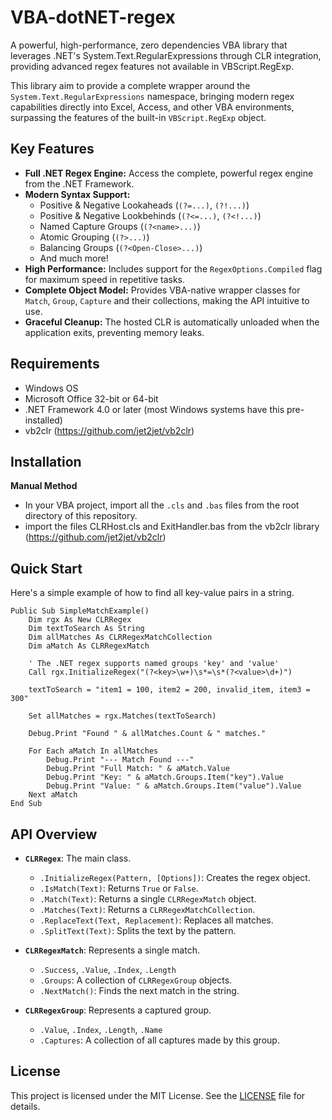 # VBA-dotNET-regex

A powerful, high-performance, zero dependencies VBA library that leverages .NET's System.Text.RegularExpressions through CLR integration, providing advanced regex features not available in VBScript.RegExp.

This library aim to provide a complete wrapper around the `System.Text.RegularExpressions` namespace, bringing modern regex capabilities directly into Excel, Access, and other VBA environments, surpassing the features of the built-in `VBScript.RegExp` object.

## Key Features

*   **Full .NET Regex Engine:** Access the complete, powerful regex engine from the .NET Framework.
*   **Modern Syntax Support:**
    *   Positive & Negative Lookaheads (`(?=...)`, `(?!...)`)
    *   Positive & Negative Lookbehinds (`(?<=...)`, `(?<!...)`)
    *   Named Capture Groups (`(?<name>...)`)
    *   Atomic Grouping (`(?>...)`)
    *   Balancing Groups (`(?<Open-Close>...)`)
    *   And much more!
*   **High Performance:** Includes support for the `RegexOptions.Compiled` flag for maximum speed in repetitive tasks.
*   **Complete Object Model:** Provides VBA-native wrapper classes for `Match`, `Group`, `Capture` and their collections, making the API intuitive to use.
*   **Graceful Cleanup:** The hosted CLR is automatically unloaded when the application exits, preventing memory leaks.

## Requirements

*   Windows OS
*   Microsoft Office 32-bit or 64-bit
*   .NET Framework 4.0 or later (most Windows systems have this pre-installed)
*   vb2clr (https://github.com/jet2jet/vb2clr)

## Installation

**Manual Method**
   - In your VBA project, import all the `.cls` and `.bas` files from the root directory of this repository.
   - import the files CLRHost.cls and ExitHandler.bas from the vb2clr library (https://github.com/jet2jet/vb2clr)

## Quick Start

Here's a simple example of how to find all key-value pairs in a string.

```vba
Public Sub SimpleMatchExample()
    Dim rgx As New CLRRegex
    Dim textToSearch As String
    Dim allMatches As CLRRegexMatchCollection
    Dim aMatch As CLRRegexMatch

    ' The .NET regex supports named groups 'key' and 'value'
    Call rgx.InitializeRegex("(?<key>\w+)\s*=\s*(?<value>\d+)")

    textToSearch = "item1 = 100, item2 = 200, invalid_item, item3 = 300"

    Set allMatches = rgx.Matches(textToSearch)

    Debug.Print "Found " & allMatches.Count & " matches."

    For Each aMatch In allMatches
        Debug.Print "--- Match Found ---"
        Debug.Print "Full Match: " & aMatch.Value
        Debug.Print "Key: " & aMatch.Groups.Item("key").Value
        Debug.Print "Value: " & aMatch.Groups.Item("value").Value
    Next aMatch
End Sub
```

## API Overview

- **`CLRRegex`**: The main class.
  - `.InitializeRegex(Pattern, [Options])`: Creates the regex object.
  - `.IsMatch(Text)`: Returns `True` or `False`.
  - `.Match(Text)`: Returns a single `CLRRegexMatch` object.
  - `.Matches(Text)`: Returns a `CLRRegexMatchCollection`.
  - `.ReplaceText(Text, Replacement)`: Replaces all matches.
  - `.SplitText(Text)`: Splits the text by the pattern.

- **`CLRRegexMatch`**: Represents a single match.
  - `.Success`, `.Value`, `.Index`, `.Length`
  - `.Groups`: A collection of `CLRRegexGroup` objects.
  - `.NextMatch()`: Finds the next match in the string.

- **`CLRRegexGroup`**: Represents a captured group.
  - `.Value`, `.Index`, `.Length`, `.Name`
  - `.Captures`: A collection of all captures made by this group.

## License
This project is licensed under the MIT License. See the [LICENSE](LICENSE) file for details.
